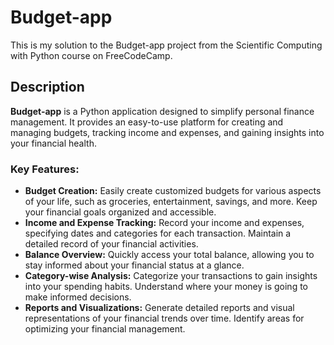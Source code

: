 # Budget-app

This is my solution to the Budget-app project from the Scientific Computing with Python course on FreeCodeCamp.

## Description

**Budget-app** is a Python application designed to simplify personal finance management. It provides an easy-to-use platform for creating and managing budgets, tracking income and expenses, and gaining insights into your financial health.

### Key Features:

- **Budget Creation:** Easily create customized budgets for various aspects of your life, such as groceries, entertainment, savings, and more. Keep your financial goals organized and accessible.
- **Income and Expense Tracking:** Record your income and expenses, specifying dates and categories for each transaction. Maintain a detailed record of your financial activities.
- **Balance Overview:** Quickly access your total balance, allowing you to stay informed about your financial status at a glance.
- **Category-wise Analysis:** Categorize your transactions to gain insights into your spending habits. Understand where your money is going to make informed decisions.
- **Reports and Visualizations:** Generate detailed reports and visual representations of your financial trends over time. Identify areas for optimizing your financial management.
